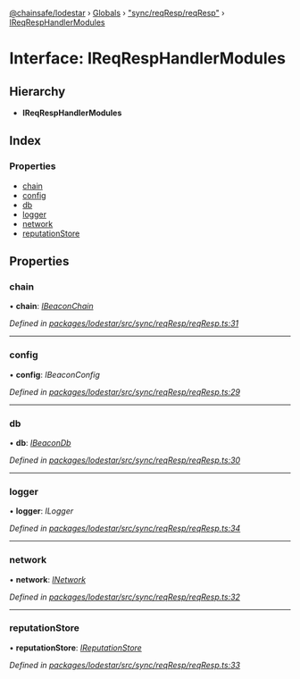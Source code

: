 [@chainsafe/lodestar](../README.md) › [Globals](../globals.md) › ["sync/reqResp/reqResp"](../modules/_sync_reqresp_reqresp_.md) › [IReqRespHandlerModules](_sync_reqresp_reqresp_.ireqresphandlermodules.md)

# Interface: IReqRespHandlerModules

## Hierarchy

* **IReqRespHandlerModules**

## Index

### Properties

* [chain](_sync_reqresp_reqresp_.ireqresphandlermodules.md#chain)
* [config](_sync_reqresp_reqresp_.ireqresphandlermodules.md#config)
* [db](_sync_reqresp_reqresp_.ireqresphandlermodules.md#db)
* [logger](_sync_reqresp_reqresp_.ireqresphandlermodules.md#logger)
* [network](_sync_reqresp_reqresp_.ireqresphandlermodules.md#network)
* [reputationStore](_sync_reqresp_reqresp_.ireqresphandlermodules.md#reputationstore)

## Properties

###  chain

• **chain**: *[IBeaconChain](_chain_interface_.ibeaconchain.md)*

*Defined in [packages/lodestar/src/sync/reqResp/reqResp.ts:31](https://github.com/ChainSafe/lodestar/blob/0e426d2/packages/lodestar/src/sync/reqResp/reqResp.ts#L31)*

___

###  config

• **config**: *IBeaconConfig*

*Defined in [packages/lodestar/src/sync/reqResp/reqResp.ts:29](https://github.com/ChainSafe/lodestar/blob/0e426d2/packages/lodestar/src/sync/reqResp/reqResp.ts#L29)*

___

###  db

• **db**: *[IBeaconDb](_db_api_beacon_interface_.ibeacondb.md)*

*Defined in [packages/lodestar/src/sync/reqResp/reqResp.ts:30](https://github.com/ChainSafe/lodestar/blob/0e426d2/packages/lodestar/src/sync/reqResp/reqResp.ts#L30)*

___

###  logger

• **logger**: *ILogger*

*Defined in [packages/lodestar/src/sync/reqResp/reqResp.ts:34](https://github.com/ChainSafe/lodestar/blob/0e426d2/packages/lodestar/src/sync/reqResp/reqResp.ts#L34)*

___

###  network

• **network**: *[INetwork](_network_interface_.inetwork.md)*

*Defined in [packages/lodestar/src/sync/reqResp/reqResp.ts:32](https://github.com/ChainSafe/lodestar/blob/0e426d2/packages/lodestar/src/sync/reqResp/reqResp.ts#L32)*

___

###  reputationStore

• **reputationStore**: *[IReputationStore](_sync_ireputation_.ireputationstore.md)*

*Defined in [packages/lodestar/src/sync/reqResp/reqResp.ts:33](https://github.com/ChainSafe/lodestar/blob/0e426d2/packages/lodestar/src/sync/reqResp/reqResp.ts#L33)*
